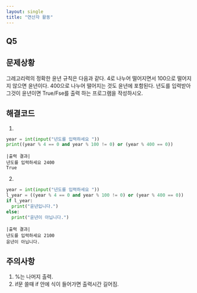 ```yaml
---
layout: single
title: "연산자 활동"
---
```


## Q5
## 문제상황
그레고리력의 정확한 윤년 규칙은 다음과 같다. 4로 나누어 떨어지면서 100으로 떨어지지 않으면
윤년이다. 400으로 나누어 떨어지는 것도 윤년에 포함된다. 년도를 입력받아 그것이 윤년이면 True/Fse를 출력
하는 프로그램을 작성하시오.

## 해결코드
1.
~~~python
year = int(input("년도를 입력하세요 "))
print((year % 4 == 0 and year % 100 != 0) or (year % 400 == 0))
~~~
~~~
|출력 결과| 
년도를 입력하세요 2400 
True
~~~
2.
~~~python
year = int(input("년도를 입력하세요 "))
l_year = ((year % 4 == 0 and year % 100 != 0) or (year % 400 == 0))
if l_year:
  print("윤년입니다.")
else:
  print("윤년이 아닙니다.")
~~~
~~~
|출력 결과|
년도를 입력하세요 2100
윤년이 아닙니다.
~~~

## 주의사항
1. %는 나머지 출력.
2. if문 쓸때 if 안에 식이 들어가면 출력시간 길어짐.
